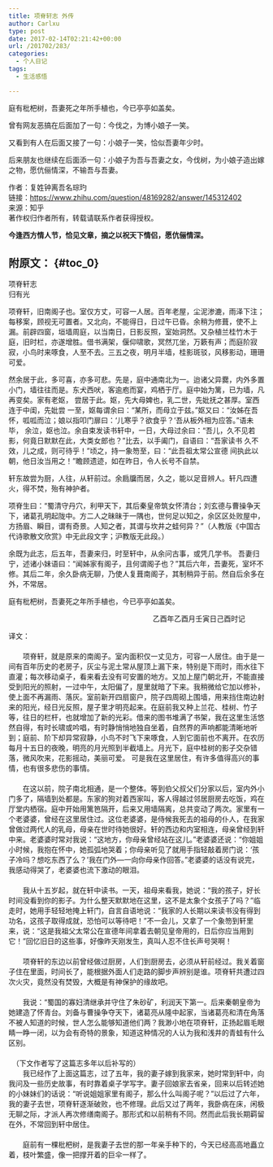 ```yaml
---
title: 项脊轩志 外传
author: Carlxu
type: post
date: 2017-02-14T02:21:42+00:00
url: /201702/283/
categories:
  - 个人日记
tags:
  - 生活感悟

---
```

庭有枇杷树，吾妻死之年所手植也，今已亭亭如盖矣。

曾有网友恶搞在后面加了一句：今伐之，为博小娘子一笑。

又看到有人在后面又接了一句：小娘子一笑，恰似吾妻年少时。

后来朋友也继续在后面添一句：小娘子为吾与吾妻之女，今伐树，为小娘子造出嫁之物，愿伉俪情深，不输吾与吾妻。

作者：复姓钟离吾名琮玓  
链接：<https://www.zhihu.com/question/48169282/answer/145312402>  
来源：知乎  
著作权归作者所有，转载请联系作者获得授权。

**今逢西方情人节，恰见文章，摘之以祝天下情侣，愿伉俪情深。**

<!--more-->

## 附原文： {#toc_0}

项脊轩志  
归有光

项脊轩，旧南阁子也。室仅方丈，可容一人居。百年老屋，尘泥渗漉，雨泽下注；每移案，顾视无可置者。又北向，不能得日，日过午已昏。余稍为修葺，使不上漏。前辟四窗，垣墙周庭，以当南日，日影反照，室始洞然。又杂植兰桂竹木于庭，旧时栏，亦遂增胜。借书满架，偃仰啸歌，冥然兀坐，万簌有声；而庭阶寂寂，小鸟时来啄食，人至不去。三五之夜，明月半墙，桂影斑驳，风移影动，珊珊可爱。

然余居于此，多可喜，亦多可悲。先是，庭中通南北为一。迨诸父异爨，内外多置小门，墙往往而是。东犬西吠，客逾庖而宴，鸡栖于厅。庭中始为篱，已为墙，凡再变矣。家有老妪， 尝居于此。妪，先大母婢也，乳二世，先妣抚之甚厚。室西连于中闺，先妣尝 一至，妪每谓余曰：“某所，而母立于兹。”妪又曰：“汝姊在吾怀，呱呱而泣；娘以指叩门扉曰：‘儿寒乎？欲食乎？’吾从板外相为应答。”语未毕， 余泣，妪也泣。余自束发读书轩中，一日，大母过余曰：“吾儿，久不见若影，何竟日默默在此，大类女郎也？”比去，以手阖门，自语曰：“吾家读书 久不效，儿之成，则可待乎！”顷之，持一象笏至，曰：“此吾祖太常公宣德 间执此以朝，他日汝当用之！”瞻顾遗迹，如在昨日，令人长号不自禁。

轩东故尝为厨，人往，从轩前过。余扃牖而居，久之，能以足音辨人。轩凡四遭火，得不焚，殆有神护者。

项脊生曰：“蜀清守丹穴，利甲天下，其后秦皇帝筑女怀清台；刘玄德与曹操争天下，诸葛孔明起陇中。方二人之昧昧于一隅也，世何足以知之，余区区处败屋中，方扬眉、瞬目，谓有奇景。人知之者，其谓与坎井之蛙何异？”（人教版《中国古代诗歌散文欣赏》中无此段文字；沪教版无此段。）

余既为此志，后五年，吾妻来归，时至轩中，从余问古事，或凭几学书。 吾妻归宁，述诸小妹语曰：“闻姊家有阁子，且何谓阁子也？”其后六年，吾妻死，室坏不修。其后二年，余久卧病无聊，乃使人复葺南阁子，其制稍异于前。然自后余多在外，不常居。

庭有枇杷树，吾妻死之年所手植也，今已亭亭如盖矣。

　　　　　　　　　　　　　　　　　　　　 乙酉年乙酉月壬寅日己酉时记

译文：  
　　  
　　项脊轩，就是原来的南阁子。室内面积仅一丈见方，可容一人居住。由于是一间有百年历史的老房子，灰尘与泥土常从屋顶上漏下来，特别是下雨时，雨水往下直灌；每次移动桌子，看来看去没有可安置的地方。又加上屋门朝北开，不能直接受到阳光的照射，一过中午，太阳偏了，屋里就暗了下来。我稍微给它加以修补，使上面不再漏雨、落灰。室前新开四扇窗户，院子四周砌上围墙，用来挡住南边射来的阳光，经日光反照，屋子里才明亮起来。在庭前我又种上兰花、桂树、竹子等，往日的栏杆，也就增加了新的光彩。借来的图书堆满了书架，我在这里生活悠然自得，有时长啸或吟唱，有时静悄悄地独自坐着，自然界的声响都能清晰地听到；庭前、阶下却异常寂静，小鸟不时飞下来啄食，人到它面前也不离开。在农历每月十五日的夜晚，明亮的月光照到半截墙上。月光下，庭中桂树的影子交杂错落，微风吹来，花影摇动，美丽可爱。 可是我在这里居住，有许多值得高兴的事情，也有很多悲伤的事情。  
　　  
　　在这以前，院子南北相通，是一个整体。等到伯父叔父们分家以后，室内外小门多了，隔墙到处都是。东家的狗对着西家叫，客人得越过邻居厨房去吃饭，鸡在厅堂内栖宿。庭中开始用篱笆隔开，后来又用墙隔离，总共变动了两次。家里有一个老婆婆，曾经在这里居住过。这位老婆婆，是侍候我死去的祖母的仆人，在我家曾做过两代人的乳母，母亲在世时待她很好。轩的西边和内室相连，母亲曾经到轩中来。老婆婆时常对我说：“这地方，你母亲曾经站在这儿。”老婆婆还说：“你姐姐小时候，我抱在怀中，她孤弧地哭着；你母亲听见了就用手指轻敲着房门说：‘孩子冷吗？想吃东西了么？’我在门外—一向你母亲作回答。”老婆婆的话没有说完，我感动得哭了，老婆婆也流下激动的眼泪。  
　　  
　　我从十五岁起，就在轩中读书。一天，祖母来看我，她说：“我的孩子，好长时间没看到你的影子。为什么整天默默地在这里，这不是太象个女孩子了吗？”临走时，她用手轻轻地掩上轩门，自言自语地说：“我家的人长期以来读书没有得到功名，这孩子取得成就，恐怕可以等待吧！”不一会儿，又拿了一个象笏到轩里来，说：“这是我祖父太常公在宣德年间拿着去朝见皇帝用的，日后你应当用到它！”回忆旧日的这些事，好像昨天刚发生，真叫人忍不住长声号哭啊！  
　　  
　　项脊轩的东边以前曾经做过厨房，人们到厨房去，必须从轩前经过。我关着窗子住在里面，时间长了，能根据外面人们走路的脚步声辨别是谁。项脊轩共遭过四次火灾，竟然没有焚毁，大概是有神保护的缘故吧。  
　　  
　　我说：“蜀国的寡妇清继承并守住了朱砂矿，利润天下第一。后来秦朝皇帝为她建造了怀青台。刘备与曹操争夺天下，诸葛亮从隆中起家，当诸葛亮和清在角落不被人知道的时候，世人怎么能够知道他们两？我渺小地在项脊轩，正扬起眉毛眼睛一睁一闭，以为会有奇特的景象，知道这种情况的人认为我和浅井的青蛙有什么区别。  
　　  
　（下文作者写了这篇志多年以后补写的）  
　　我已经作了上面这篇志，过了五年，我的妻子嫁到我家来，她时常到轩中，向我问及一些历史故事，有时靠着桌子学写字。妻子回娘家去省亲，回来以后转述她的小妹妹们的话说：“听说姐姐家里有阁子，那么什么叫阁子呢？”以后过了六年，我的妻子去世，项脊轩逐渐破败，也不修理。此后又过了两年，我卧病在床，闲极无聊之际，才派人再次修缮南阁子。那形式和以前稍有不同。然而此后我长期羁留在外，不常回到轩中居住。  
　　  
　　庭前有一棵枇杷树，是我妻子去世的那一年亲手种下的，今天已经高高地矗立着，枝叶繁盛，像一把撑开着的巨伞一样了。